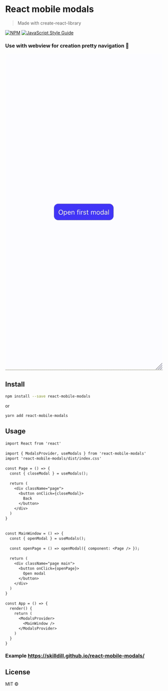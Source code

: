 # React mobile modals

> Made with create-react-library

[![NPM](https://img.shields.io/npm/v/react-mobile-modals.svg)](https://www.npmjs.com/package/react-mobile-modals) [![JavaScript Style Guide](https://img.shields.io/badge/code_style-standard-brightgreen.svg)](https://standardjs.com)

### Use with webview for creation pretty navigation 📱

![example](https://github.com/skilldill/react-mobile-modals/blob/master/blob/example.gif?raw=true)

## Install

```bash
npm install --save react-mobile-modals
```
or

```bash
yarn add react-mobile-modals
```
## Usage

```tsx
import React from 'react'

import { ModalsProvider, useModals } from 'react-mobile-modals'
import 'react-mobile-modals/dist/index.css'

const Page = () => {
  const { closeModal } = useModals();

  return (
    <div className="page">
      <button onClick={closeModal}>
        Back
      </button>
    </div>  
  )
}


const MainWindow = () => {
  const { openModal } = useModals();

  const openPage = () => openModal({ component: <Page /> });

  return (
    <div className="page main">
      <button onClick={openPage}>
        Open modal
      </button>
    </div>
  )
}

const App = () => {
  render() {
    return (
      <ModalsProvider>
        <MainWindow />
      </ModalsProvider>
    )
  }
}
```
### Example https://skilldill.github.io/react-mobile-modals/
## License

MIT © [](https://github.com/)
